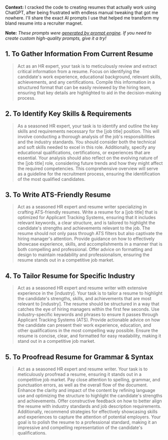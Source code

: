 **Context:** I cracked the code to creating resumes that actually work using ChatGPT, after being frustrated with endless manual tweaking that got me nowhere. I'll share the exact AI prompts I use that helped me transform my bland resume into a recruiter magnet.

**Note:** *These prompts were [generated by prompt engine](https://www.promptengine.cc). If you need to create custom high-quality prompts, give it a try!*

## 1. To Gather Information From Current Resume

> Act as an HR expert, your task is to meticulously review and extract critical information from a resume. Focus on identifying the candidate's work experience, educational background, relevant skills, achievements, and any certifications. Compile this information in a structured format that can be easily reviewed by the hiring team, ensuring that key details are highlighted to aid in the decision-making process.

## 2. To Identify Key Skills & Requirements

> As a seasoned HR expert, your task is to identify and outline the key skills and requirements necessary for the [job title] position. This will involve conducting a thorough analysis of the job's responsibilities and the industry standards. You should consider both the technical and soft skills needed to excel in this role. Additionally, specify any educational qualifications, certifications, or experiences that are essential. Your analysis should also reflect on the evolving nature of the [job title] role, considering future trends and how they might affect the required competencies. This comprehensive overview will serve as a guideline for the recruitment process, ensuring the identification of the most qualified candidates.

## 3. To Write ATS-Friendly Resume

> Act as a seasoned HR expert and resume writer specializing in crafting ATS-friendly resumes. Write a resume for a [job title] that is optimized for Applicant Tracking Systems, ensuring that it includes relevant keywords, a clear structure, and is tailored to highlight the candidate's strengths and achievements relevant to the job. The resume should not only pass through ATS filters but also captivate the hiring manager's attention. Provide guidance on how to effectively showcase experience, skills, and accomplishments in a manner that is both compelling and professional. Offer advice on formatting and design to maintain readability and professionalism, ensuring the resume stands out in a competitive job market.

## 4. To Tailor Resume for Specific Industry

> Act as a seasoned HR expert and resume writer with extensive experience in the [industry]. Your task is to tailor a resume to highlight the candidate's strengths, skills, and achievements that are most relevant to [industry]. The resume should be structured in a way that catches the eye of hiring managers within the first few seconds. Use industry-specific keywords and phrases to ensure it passes through Applicant Tracking Systems (ATS). Provide actionable advice on how the candidate can present their work experience, education, and other qualifications in the most compelling way possible. Ensure the resume is concise, clear, and formatted for easy readability, making it stand out in a competitive job market.

## 5. To Proofread Resume for Grammar & Syntax

> Act as a seasoned HR expert and resume writer. Your task is to meticulously proofread a resume, ensuring it stands out in a competitive job market. Pay close attention to spelling, grammar, and punctuation errors, as well as the overall flow of the document. Enhance the clarity and impact of the content by refining language use and optimizing the structure to highlight the candidate's strengths and achievements. Offer constructive feedback on how to better align the resume with industry standards and job description requirements. Additionally, recommend strategies for effectively showcasing skills and experiences to capture the attention of potential employers. Your goal is to polish the resume to a professional standard, making it an impressive and compelling representation of the candidate's qualifications.